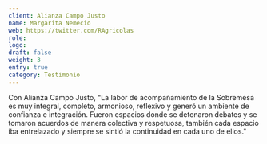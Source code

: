 ```yaml
---
client: Alianza Campo Justo
name: Margarita Nemecio
web: https://twitter.com/RAgricolas
role:
logo:
draft: false
weight: 3
entry: true
category: Testimonio
---
```


Con Alianza Campo Justo, "La labor de acompañamiento de la Sobremesa es muy integral, completo, armonioso, reflexivo y generó un ambiente de confianza e integración. Fueron espacios donde se detonaron debates y se tomaron acuerdos de manera colectiva y respetuosa, también cada espacio iba entrelazado y siempre se sintió la continuidad en cada uno de ellos."